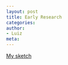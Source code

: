 ```yaml
---
layout: post
title: Early Research
categories:
author:
- Luiz
meta:
---
```



[My sketch][2a21c033]

  [2a21c033]: https://jfo2fjsdjf.github.io/lbo/
  
 
